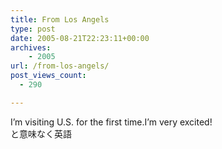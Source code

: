 ```yaml
---
title: From Los Angels
type: post
date: 2005-08-21T22:23:11+00:00
archives:
    - 2005
url: /from-los-angels/
post_views_count:
  - 290

---
```

I&#8217;m visiting U.S. for the first time.I&#8217;m very excited!  
と意味なく英語